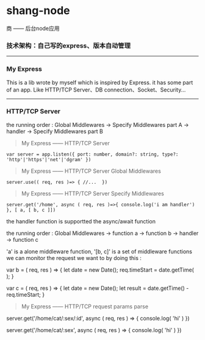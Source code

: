 # shang-node
商 —— 后台node应用

### 技术架构：自己写的express、版本自动管理

*** 

### My Express 

This is a lib wrote by myself which is inspired by Express.
it has some part of an app. Like HTTP/TCP Server、DB connection、Socket、Security...

***

### HTTP/TCP Server

the running order : Global Middlewares ->  Specify Middlewares part A -> handler -> Specify Middlewares part B

> My Express —— HTTP/TCP Server

`var server = app.listen({ port: number, domain?: string, type?: 'http'|'https'|'net'|'dgram' })`

> My Express —— HTTP/TCP Server Global Middlewares

`server.use(( req, res )=> { //...  })`

> My Express —— HTTP/TCP Server Specify Middlewares

`server.get('/home', async ( req, res )=>{
    console.log('i am handler')
}, [ a, [ b, c ]])`

the handler function is supportted the async/await function

the running order : Global Middlewares -> function a -> function b -> handler -> function c

'a' is a alone middleware function, '[b, c]' is a set of middleware functions
we can monitor the request we want to by doing this :

var b = ( req, res ) => {
    let date = new Date();
    req.timeStart = date.getTime( );
}

var c = ( req, res ) => {
    let date = new Date();
    let result = date.getTime() - req.timeStart;
}

> My Express —— HTTP/TCP request params parse

server.get('/home/cat/:sex/:id', async ( req, res ) => {
    console.log( 'hi' )
})


server.get('/home/cat/:sex', async ( req, res ) => {
    console.log( 'hi' )
})

#### 
